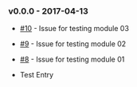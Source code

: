 ### v0.0.0 - 2017-04-13

- [#10](https://github.com/dani8art/grunt-release-github/issues/10) - Issue for testing module 03

- [#9](https://github.com/dani8art/grunt-release-github/issues/9) - Issue for testing module 02

- [#8](https://github.com/dani8art/grunt-release-github/issues/8) - Issue for testing module 01

* Test Entry
